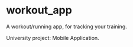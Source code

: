# workout_app
A workout/running app, for tracking your training.

University project: Mobile Application.
